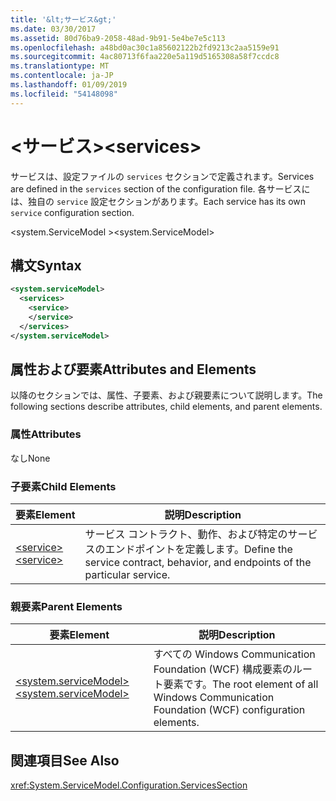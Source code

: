 ```yaml
---
title: '&lt;サービス&gt;'
ms.date: 03/30/2017
ms.assetid: 80d76ba9-2058-48ad-9b91-5e4be7e5c113
ms.openlocfilehash: a48bd0ac30c1a85602122b2fd9213c2aa5159e91
ms.sourcegitcommit: 4ac80713f6faa220e5a119d5165308a58f7ccdc8
ms.translationtype: MT
ms.contentlocale: ja-JP
ms.lasthandoff: 01/09/2019
ms.locfileid: "54148098"
---
```

# <a name="ltservicesgt"></a><span data-ttu-id="7b3bb-102">&lt;サービス&gt;</span><span class="sxs-lookup"><span data-stu-id="7b3bb-102">&lt;services&gt;</span></span>
<span data-ttu-id="7b3bb-103">サービスは、設定ファイルの `services` セクションで定義されます。</span><span class="sxs-lookup"><span data-stu-id="7b3bb-103">Services are defined in the `services` section of the configuration file.</span></span> <span data-ttu-id="7b3bb-104">各サービスには、独自の `service` 設定セクションがあります。</span><span class="sxs-lookup"><span data-stu-id="7b3bb-104">Each service has its own `service` configuration section.</span></span>  
  
 <span data-ttu-id="7b3bb-105">\<system.ServiceModel ></span><span class="sxs-lookup"><span data-stu-id="7b3bb-105">\<system.ServiceModel></span></span>  
  
## <a name="syntax"></a><span data-ttu-id="7b3bb-106">構文</span><span class="sxs-lookup"><span data-stu-id="7b3bb-106">Syntax</span></span>  
  
```xml  
<system.serviceModel>
  <services>
    <service>
    </service>
  </services>
</system.serviceModel>
```  
  
## <a name="attributes-and-elements"></a><span data-ttu-id="7b3bb-107">属性および要素</span><span class="sxs-lookup"><span data-stu-id="7b3bb-107">Attributes and Elements</span></span>  
 <span data-ttu-id="7b3bb-108">以降のセクションでは、属性、子要素、および親要素について説明します。</span><span class="sxs-lookup"><span data-stu-id="7b3bb-108">The following sections describe attributes, child elements, and parent elements.</span></span>  
  
### <a name="attributes"></a><span data-ttu-id="7b3bb-109">属性</span><span class="sxs-lookup"><span data-stu-id="7b3bb-109">Attributes</span></span>  
 <span data-ttu-id="7b3bb-110">なし</span><span class="sxs-lookup"><span data-stu-id="7b3bb-110">None</span></span>  
  
### <a name="child-elements"></a><span data-ttu-id="7b3bb-111">子要素</span><span class="sxs-lookup"><span data-stu-id="7b3bb-111">Child Elements</span></span>  
  
|<span data-ttu-id="7b3bb-112">要素</span><span class="sxs-lookup"><span data-stu-id="7b3bb-112">Element</span></span>|<span data-ttu-id="7b3bb-113">説明</span><span class="sxs-lookup"><span data-stu-id="7b3bb-113">Description</span></span>|  
|-------------|-----------------|  
|[<span data-ttu-id="7b3bb-114">\<service></span><span class="sxs-lookup"><span data-stu-id="7b3bb-114">\<service></span></span>](../../../../../docs/framework/configure-apps/file-schema/wcf/service.md)|<span data-ttu-id="7b3bb-115">サービス コントラクト、動作、および特定のサービスのエンドポイントを定義します。</span><span class="sxs-lookup"><span data-stu-id="7b3bb-115">Define the service contract, behavior, and endpoints of the particular service.</span></span>|  
  
### <a name="parent-elements"></a><span data-ttu-id="7b3bb-116">親要素</span><span class="sxs-lookup"><span data-stu-id="7b3bb-116">Parent Elements</span></span>  
  
|<span data-ttu-id="7b3bb-117">要素</span><span class="sxs-lookup"><span data-stu-id="7b3bb-117">Element</span></span>|<span data-ttu-id="7b3bb-118">説明</span><span class="sxs-lookup"><span data-stu-id="7b3bb-118">Description</span></span>|  
|-------------|-----------------|  
|[<span data-ttu-id="7b3bb-119">\<system.serviceModel></span><span class="sxs-lookup"><span data-stu-id="7b3bb-119">\<system.serviceModel></span></span>](../../../../../docs/framework/configure-apps/file-schema/wcf/system-servicemodel.md)|<span data-ttu-id="7b3bb-120">すべての Windows Communication Foundation (WCF) 構成要素のルート要素です。</span><span class="sxs-lookup"><span data-stu-id="7b3bb-120">The root element of all Windows Communication Foundation (WCF) configuration elements.</span></span>|  
  
## <a name="see-also"></a><span data-ttu-id="7b3bb-121">関連項目</span><span class="sxs-lookup"><span data-stu-id="7b3bb-121">See Also</span></span>  
 <xref:System.ServiceModel.Configuration.ServicesSection>
